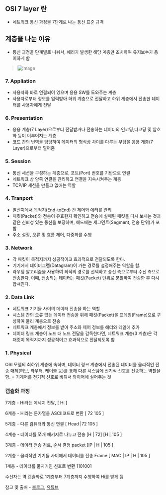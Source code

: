## OSI 7 layer 란 
- 네트워크 통신 과정을 7단계로 나눈 통신 표준 규격

## 계층을 나눈 이유 
- 통신 과정을 단계별로 나눠서, 에러가 발생한 해당 계층만 조치하여 유지보수가 용이하게 함

>![image](https://camo.githubusercontent.com/44fe40125073c05a22961a70ae08c4e0b6b2bf5bfbd11f5ab9135e2a683241a7/68747470733a2f2f73373238302e7063646e2e636f2f77702d636f6e74656e742f75706c6f6164732f323031382f30362f6f73692d6d6f64656c2d372d6c61796572732d312e706e67) 
### 7. Appliation 
- 사용자와 바로 연결되어 있으며 응용 SW를 도와주는 계층
- 사용자로부터 정보를 입력받아 하위 계층으로 전달하고 하위 계층에서 전송한 데이터를 사용자에게 전달
### 6. Presentation
- 응용 계층(7 Layer)으로부터 전달받거나 전송하는 데이터의 인코딩,디코딩 및 암호화 등이 이루어지는 계층
- 코드 간의 번역을 담당하여 데이터의 형식상 차이를 다루는 부담을 응용 계층(7 Layer)으로부터 덜어줌
### 5. Session
- 통신 세션을 구성하는 계층으로, 포트(Port) 번호를 기반으로 연결
- 네트워크 상 양쪽 연결을 관리하고 연결을 지속시켜주는 계층
- TCP/IP 세션을 만들고 없애는 역할
### 4. Tranport
- 발신지에서 목적지(End-toEnd) 간 제어와 에러를 관리
- 패킷(Packet)의 전송이 유효한지 확인하고 전송에 실패된 패킷을 다시 보내는 것과 같은 신뢰성 있는 통신을 보장하며, 헤드에는 세그먼트(Segment, 전송 단위)가 포함
- 주소 설정, 오류 및 흐름 제어, 다중화를 수행
### 3. Network
- 각 패킷이 목적지까지 성공적이고 효과적으로 전달되도록 한다.
- 기기에서 데이터그램(Datagram)이 가는 경로를 설정해주는 역할을 함.
- 라우팅 알고리즘을 사용하여 최적의 경로를 선택하고 송신 측으로부터 수신 측으로 전송한다.
이때, 전송되는 데이터는 패킷(Packet) 단위로 분할하여 전송한 후 다시 합쳐진다. 
### 2. Data Link 
- 네트워크 기기들 사이의 데이터 전송을 하는 역할
- 시스템 간의 오류 없는 데이터 전송을 위해 패킷(Packet)을 프레임(Frame)으로 구성하여 물리 계층으로 전송
- 네트워크 계층에서 정보를 받아 주소와 제어 정보를 헤더와 테일에 추가
- 데이터 링크 계층이 노드 대 노드 전달을 감독한다면, 네트워크 계층(3 계층)은 각 패킷이 목적지까지 성공적이고 효과적으로 전달되도록 함
### 1. Physical
OSI 모델의 최하위 계층에 속하며, 데이터 링크 계층에서 전송된 데이터를 물리적인 전송 매체(허브, 라우터, 케이블 등)를 통해 다른 시스템에
전기적 신호를 전송하는 역할을 함.
 = 기계어를 전기적 신호로 바꿔서 와이어에 실어주는 것
 
### 캡슐화 과정 
 7계층 - Hi라는 메세지 전달, [ Hi ]
 
 6계층 - Hi라는 문자열을 ASCII코드로 변환 [ 72 105 ]
 
 5계층 - 다른 컴퓨터와 통신 연결 [ Head |72 105 ]
 
 4계층 - 데이터를 쪼개 패키지로 나누고 전송 [H | 72] [H | 105 ]
 
 3계층 - 데이터 전송 경로, 순서 결정 packet [IP | H | 105 ]
 
 2계층 - 물리적인 기기들 사이에서 데이터를 전송 Frame [ MAC | IP | H | 105 ]
 
 1계층 - 데이터를 물지거인 신호로 변환 1101001
 
 수신자는 역 캡슐화로 1계층부터 7계층까지 수행하여 Hi를 받게 됨
 
 참고 및 출처 - [블로그](https://backendcode.tistory.com/167), [유튜브](https://www.youtube.com/watch?v=wuOzMvNEzAg)
